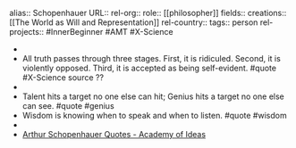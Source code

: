 alias:: Schopenhauer
URL::
rel-org::
role:: [[philosopher]]
fields::
creations:: [[The World as Will and Representation]]
rel-country::
tags:: person
rel-projects:: #InnerBeginner #AMT #X-Science

-
- All truth passes through three stages. First, it is ridiculed. Second, it is violently opposed. Third, it is accepted as being self-evident. #quote #X-Science source ??
-
- Talent hits a target no one else can hit;
  Genius hits a target no one else can see.
  #quote #genius
- Wisdom is knowing when to speak and when to listen. #quote #wisdom
-
- [Arthur Schopenhauer Quotes - Academy of Ideas](https://academyofideas.com/2013/12/arthur-schopenhauer-quotes/)
